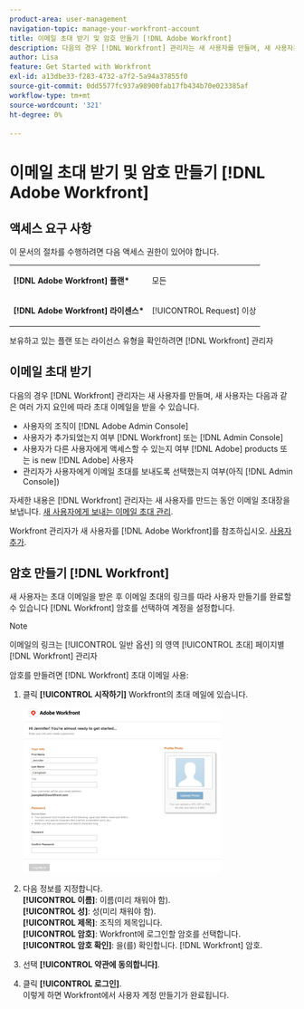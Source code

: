 ```yaml
---
product-area: user-management
navigation-topic: manage-your-workfront-account
title: 이메일 초대 받기 및 암호 만들기 [!DNL Adobe Workfront]
description: 다음의 경우 [!DNL Workfront] 관리자는 새 사용자를 만들며, 새 사용자는 몇 가지 요인에 따라 초대 이메일을 받을 수 있습니다.
author: Lisa
feature: Get Started with Workfront
exl-id: a13dbe33-f283-4732-a7f2-5a94a37855f0
source-git-commit: 0dd5577fc937a98900fab17fb434b70e023385af
workflow-type: tm+mt
source-wordcount: '321'
ht-degree: 0%

---
```


# 이메일 초대 받기 및 암호 만들기 [!DNL Adobe Workfront]

## 액세스 요구 사항

이 문서의 절차를 수행하려면 다음 액세스 권한이 있어야 합니다.

<table style="table-layout:auto"> 
 <col> 
 </col> 
 <col> 
 </col> 
 <tbody> 
  <tr> 
   <td role="rowheader"><strong>[!DNL Adobe Workfront] 플랜*</strong></td> 
   <td> <p>모든</p> </td> 
  </tr> 
  <tr> 
   <td role="rowheader"><strong>[!DNL Adobe Workfront] 라이센스*</strong></td> 
   <td> <p>[!UICONTROL Request] 이상</p> </td> 
  </tr> 
 </tbody> 
</table>

보유하고 있는 플랜 또는 라이선스 유형을 확인하려면 [!DNL Workfront] 관리자

## 이메일 초대 받기

다음의 경우 [!DNL Workfront] 관리자는 새 사용자를 만들며, 새 사용자는 다음과 같은 여러 가지 요인에 따라 초대 이메일을 받을 수 있습니다.

* 사용자의 조직이 [!DNL Adobe Admin Console]
* 사용자가 추가되었는지 여부 [!DNL Workfront] 또는 [!DNL Admin Console]
* 사용자가 다른 사용자에게 액세스할 수 있는지 여부 [!DNL Adobe] products 또는 is new [!DNL Adobe] 사용자
* 관리자가 사용자에게 이메일 초대를 보내도록 선택했는지 여부(아직 [!DNL Admin Console])

자세한 내용은 [!DNL Workfront] 관리자는 새 사용자를 만드는 동안 이메일 초대장을 보냅니다. [새 사용자에게 보내는 이메일 초대 관리](../../../administration-and-setup/manage-workfront/emails/manage-email-invitations.md).

Workfront 관리자가 새 사용자를 [!DNL Adobe Workfront]를 참조하십시오. [사용자 추가](../../../administration-and-setup/add-users/create-and-manage-users/add-users.md).

## 암호 만들기 [!DNL Workfront]

새 사용자는 초대 이메일을 받은 후 이메일 초대의 링크를 따라 사용자 만들기를 완료할 수 있습니다 [!DNL Workfront] 암호를 선택하여 계정을 설정합니다.

>[!NOTE]
>
>이메일의 링크는 [!UICONTROL 일반 옵션] 의 영역 [!UICONTROL 초대] 페이지별 [!DNL Workfront] 관리자

암호를 만들려면 [!DNL Workfront] 초대 이메일 사용:

1. 클릭 **[!UICONTROL 시작하기]** Workfront의 초대 메일에 있습니다.

   ![이메일 초대의 새 사용자 화면](assets/new-user-screen-from-invitation-adobe-350x292.png)

1. 다음 정보를 지정합니다.\
   **[!UICONTROL 이름]**: 이름(미리 채워야 함).\
   **[!UICONTROL 성]**: 성(미리 채워야 함).\
   **[!UICONTROL 제목]**: 조직의 제목입니다.\
   **[!UICONTROL 암호]**: Workfront에 로그인할 암호를 선택합니다.\
   **[!UICONTROL 암호 확인]**: 을(를) 확인합니다. [!DNL Workfront] 암호.

1. 선택 **[!UICONTROL 약관에 동의합니다]**.
1. 클릭 **[!UICONTROL 로그인]**.\
   이렇게 하면 Workfront에서 사용자 계정 만들기가 완료됩니다.

